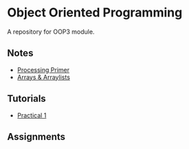 # Object Oriented Programming 

A repository for OOP3 module.


## Notes
- [Processing Primer](./notes/ProcessingPrimer.md)
- [Arrays & Arraylists](./notes/ArraysAndArraylists.md)


## Tutorials
- [Practical 1](./exercises/ArraysAndArraylists.md)


## Assignments
